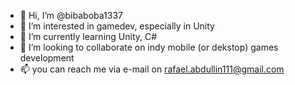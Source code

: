 - 👋 Hi, I’m @bibaboba1337
- 👀 I’m interested in gamedev, especially in Unity
- 🌱 I’m currently learning Unity, C#
- 💞️ I’m looking to collaborate on indy mobile (or dekstop) games development
- 📫 you can reach me via e-mail on rafael.abdullin111@gmail.com

<!---
bibaboba1337/bibaboba1337 is a ✨ special ✨ repository because its `README.md` (this file) appears on your GitHub profile.
You can click the Preview link to take a look at your changes.
--->
